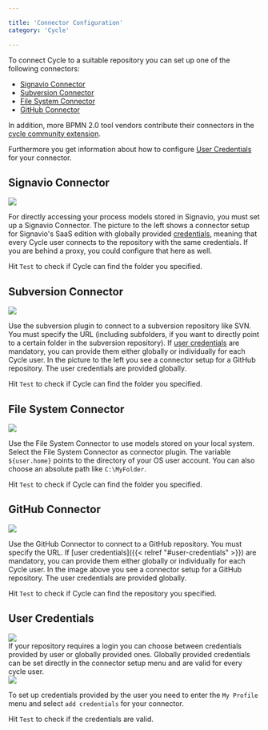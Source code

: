 ```yaml
---

title: 'Connector Configuration'
category: 'Cycle'

---
```


To connect Cycle to a suitable repository you can set up one of the following connectors: 

* [Signavio Connector](ref:#cycle-connector-configuration-signavio-connector) 
* [Subversion Connector](ref:#cycle-connector-configuration-subversion-connector)
* [File System Connector](ref:#cycle-connector-configuration-file-system-connector)
* [GitHub Connector](ref:#cycle-connector-configuration-github-connector)

In addition, more BPMN 2.0 tool vendors contribute their connectors in the <a href="https://github.com/camunda/camunda-cycle-connectors">cycle community extension</a>.

Furthermore you get information about how to configure [User Credentials](ref:#cycle-connector-configuration-user-credentials) for your connector.

## Signavio Connector

<div class="row">
  <div class="col-xs-6 col-sm-6 col-md-3">
    <img data-img-thumb src="ref:asset:/assets/img/cycle/cycle-add-signavio-connector.png" />
  </div>
  <div class="col-xs-6 col-sm-6 col-md-9">
    <p>
      For directly accessing your process models stored in Signavio, you must set up a Signavio Connector. The picture to the left shows a connector setup for Signavio's SaaS edition with globally provided <a href="ref:#cycle-connector-configuration-user-credentials">credentials</a>, meaning that every Cycle user connects to the repository with the same credentials. If you are behind a proxy, you could configure that here as well.
    </p>
    <p>
      Hit <code>Test</code> to check if Cycle can find the folder you specified.
    </p>
  </div>
</div>

## Subversion Connector

<div class="row">
  <div class="col-xs-6 col-sm-6 col-md-3">
    <img data-img-thumb src="ref:asset:/assets/img/cycle/cycle-add-svn-connector.png" />
  </div>
  <div class="col-xs-6 col-sm-6 col-md-9">
    <p>
      Use the subversion plugin to connect to a subversion repository like SVN. You must specify the URL (including subfolders, if you want to directly point to a certain folder in the subversion repository). If <a href="ref:#cycle-connector-configuration-user-credentials">user credentials</a> are mandatory, you can provide them either globally or individually for each Cycle user. In the picture to the left you see a connector setup for a GitHub repository. The user credentials are provided globally. 
    </p>
    <p>
      Hit <code>Test</code> to check if Cycle can find the folder you specified.
    </p>
  </div>  
</div>

## File System Connector

<div class="row">
  <div class="col-xs-6 col-sm-6 col-md-3">
    <img data-img-thumb src="ref:asset:/assets/img/cycle/cycle-add-file-system-connector.png" />
  </div>
  <div class="col-xs-6 col-sm-6 col-md-9">
    <p>
      Use the File System Connector to use models stored on your local system. Select the File System Connector as connector plugin. The variable <code>${user.home}</code> points to the directory of your OS user account. You can also choose an absolute path like <code>C:\MyFolder</code>. 
    </p>
    <p>
      Hit <code>Test</code> to check if Cycle can find the folder you specified.
    </p>
  </div>    
</div>

## GitHub Connector

<div class="row">
  <div class="col-xs-6 col-sm-6 col-md-3">
    <img data-img-thumb src="ref:asset:/assets/img/cycle/cycle-add-github-connector.png" />
  </div>
  <div class="col-xs-6 col-sm-6 col-md-9">
    <p>
      Use the GitHub Connector to connect to a GitHub repository. You must specify the URL. If [user credentials]({{< relref "#user-credentials" >}}) are mandatory, you can provide them either globally or individually for each Cycle user. In the image above you see a connector setup for a GitHub repository. The user credentials are provided globally.
    </p>
    <p>
      Hit <code>Test</code> to check if Cycle can find the repository you specified.
    </p>
  </div>
</div>

## User Credentials

<div class="row">
  <div class="col-xs-6 col-sm-6 col-md-3">
    <img data-img-thumb src="ref:asset:/assets/img/cycle/cycle-globally-credentials.png" />
  </div>
  <div class="col-xs-6 col-sm-6 col-md-9">
    If your repository requires a login you can choose between credentials provided by user or globally provided ones. Globally provided credentials can be set directly in the connector setup menu and are valid for every cycle user.
  </div>     
</div>

<div class="row">
  <div class="col-xs-6 col-sm-6 col-md-3">
    <img data-img-thumb src="ref:asset:/assets/img/cycle/cycle-user-credentials.png" />
  </div>
  <div class="col-xs-6 col-sm-6 col-md-9">
    <p>
      To set up credentials provided by the user you need to enter the <code>My Profile</code> menu and select <code>add credentials</code> for your connector.
    </p>
    <p>
      Hit <code>Test</code> to check if the credentials are valid. 
    </p>
  </div>    
</div>